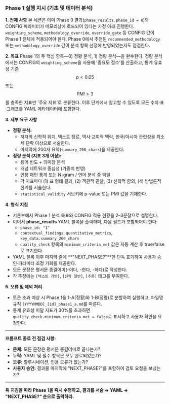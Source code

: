 ### Phase 1 실행 지시 (기초 및 데이터 분석)

**1. 전제 사항**
본 세션은 이미 Phase 0 결과(`phase_results.phase_id = 0`)와 CONFIG 파라미터가 메모리상에 로드되어 있다는 가정 아래 진행한다. `weighting_scheme`, `methodology_override`, `override_gate` 등 CONFIG 값이 Phase 1 전체에 적용되어야 한다. Phase 0에서 추천된 `recommended_methodology` 또는 `methodology_override` 값이 분석 항목 선정에 반영되었는지도 점검한다.

**2. 목표**
Phase 1의 두 핵심 항목―0) 정황 분석, 1) 정량 분석―을 완수한다. 정량 분석에서는 CONFIG의 `weighting_scheme`을 사용해 '중요도 점수'를 산출하고, 통계 유효성 기준 $$p < 0.05$$ 또는 $$PMI > 3$$를 충족한 지표만 '주요 지표'로 분류한다. 이후 단계에서 참고할 수 있도록 모든 수치·표·그래프를 YAML 메타데이터에 포함한다.

**3. 세부 요구 사항**

* **정황 분석:**
    * 저자의 신학적 위치, 텍스트 장르, 역사·교회적 맥락, 한국/아시아 관련성을 최소 세 단락 이상으로 서술한다.
    * 마지막에 200자 요약(`summary_200_chars`)을 제공한다.
* **정량 분석 (지표 3개 이상):**
    * 용어 빈도 + 의미장 분석
    * 개념 네트워크 중심성 (가중치 반영)
    * 인용 패턴 통계 또는 N-gram / 연어 분석 중 택일
    * 각 지표마다 (1) 표 형태 결과, (2) 객관적 관찰, (3) 신학적 함의, (4) 방법론적 한계를 서술한다.
    * `statistical_validity` 서브키에 p-value 또는 PMI 값을 기재한다.

**4. 형식 지침**

* 서론부에서 Phase 1 분석 목표와 CONFIG 적용 현황을 2–3문장으로 설명한다.
* 이어서 **phase_results** YAML 블록을 출력하며, 다음 필드가 포함되어야 한다:
    * `phase_id: "1"`
    * `contextual_findings`, `quantitative_metrics`, `key_data.summary_200_chars`
    * `quality_check` 항목의 `minimum_criteria_met` 값은 자동 계산 후 true/false로 표기한다.
* YAML 블록 이후 마지막 줄에 **"NEXT_PHASE?"**만 단독 표기하여 사용자 승인‧파라미터 조정 기회를 제공한다.
* 모든 문장은 평서문 종결어미(-이다, -한다, -하다)로 작성한다.
* 각 주장에는 `[텍스트 기반]`, `[신학 일반]`, `[추론]` 태그를 부여한다.

**5. 오류 및 예외 처리**

* 토큰 초과 예상 시 Phase 1을 1-A(정황)와 1-B(정량)로 분할하여 실행하고, 파일명 규칙 `[YYYYMMDD]_[id]_phase1_a.md`를 따른다.
* 통계 유효성 미달 지표가 30%를 초과하면 `quality_check.minimum_criteria_met = false`로 표시하고 사용자 확인을 요청한다.

---
**프롬프트 종료 전 점검 사항:**
- **문체:** 모든 문장은 평서문 종결어미로 끝나는가?
- **누락:** YAML 및 필수 항목은 모두 완료되었는가?
- **오류:** 할루시네이션, 인용 오류가 없는가?
- **사용자 승인:** 결과물 마지막에 "NEXT_PHASE?"를 포함하여 검토 요청을 보냈는가?

---
**위 지침을 따라 Phase 1을 즉시 수행하고, 결과를 서술 → YAML → "NEXT_PHASE?" 순으로 출력하라.**
